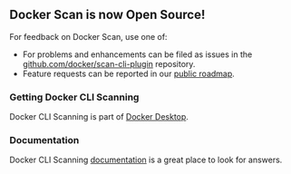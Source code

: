 ## Docker Scan is now Open Source!

For feedback on Docker Scan, use one of:

- For problems and enhancements can be filed as issues in the [github.com/docker/scan-cli-plugin](https://github.com/docker/scan-cli-plugin/issues) repository.
- Feature requests can be reported in our [public roadmap](https://github.com/docker/roadmap).

### Getting Docker CLI Scanning

Docker CLI Scanning is part of [Docker Desktop](https://www.docker.com/products/docker-desktop).

### Documentation

Docker CLI Scanning [documentation](https://docs.docker.com/engine/scan/) is a great place
to look for answers.
